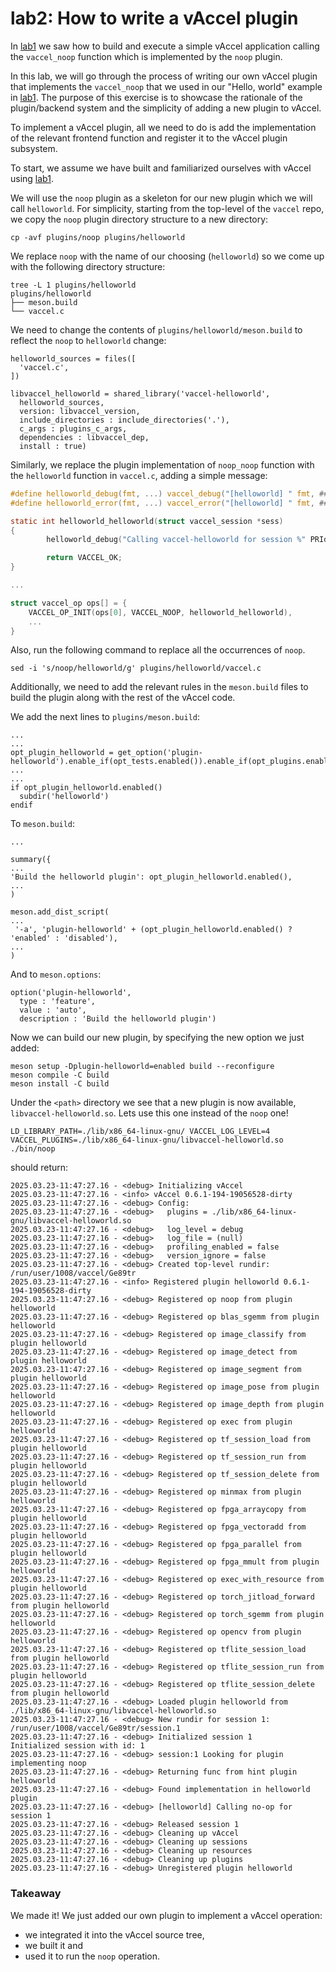 # lab2: How to write a vAccel plugin

In [lab1](https://github.com/nubificus/vaccel-tutorials/blob/main/lab1/README.md)
we saw how to build and execute a simple vAccel application calling the
`vaccel_noop` function which is implemented by the `noop` plugin.

In this lab, we will go through the process of writing our own vAccel plugin
that implements the `vaccel_noop` that we used in our "Hello, world" example in
[lab1](https://github.com/nubificus/vaccel-tutorials/blob/main/lab1/README.md).
The purpose of this exercise is to showcase the rationale of the plugin/backend
system and the simplicity of adding a new plugin to vAccel.

To implement a vAccel plugin, all we need to do is add the implementation of
the relevant frontend function and register it to the vAccel plugin subsystem.

To start, we assume we have built and familiarized ourselves with vAccel using
[lab1](https://github.com/nubificus/vaccel-tutorials/blob/main/lab1/README.md).


We will use the `noop` plugin as a skeleton for our new plugin which we will
call `helloworld`. For simplicity, starting from the top-level of the `vaccel`
repo, we copy the `noop` plugin directory structure to a new directory:

```
cp -avf plugins/noop plugins/helloworld
```

We replace `noop` with the name of our choosing (`helloworld`) so we come up with
the following directory structure:

```
tree -L 1 plugins/helloworld
plugins/helloworld
├── meson.build
└── vaccel.c
```

We need to change the contents of `plugins/helloworld/meson.build` to reflect
the `noop` to `helloworld` change:

```meson
helloworld_sources = files([
  'vaccel.c',
])

libvaccel_helloworld = shared_library('vaccel-helloworld',
  helloworld_sources,
  version: libvaccel_version,
  include_directories : include_directories('.'),
  c_args : plugins_c_args,
  dependencies : libvaccel_dep,
  install : true)
```

Similarly, we replace the plugin implementation of `noop_noop` function with the `helloworld` function in `vaccel.c`,
adding a simple message:

```C
#define helloworld_debug(fmt, ...) vaccel_debug("[helloworld] " fmt, ##__VA_ARGS__)
#define helloworld_error(fmt, ...) vaccel_error("[helloworld] " fmt, ##__VA_ARGS__)

static int helloworld_helloworld(struct vaccel_session *sess)
{
        helloworld_debug("Calling vaccel-helloworld for session %" PRId64 "", sess->id);

        return VACCEL_OK;
}

...

struct vaccel_op ops[] = {
	VACCEL_OP_INIT(ops[0], VACCEL_NOOP, helloworld_helloworld),
	...
}

```
Also, run the following command to replace all the occurrences of `noop`.
```
sed -i 's/noop/helloworld/g' plugins/helloworld/vaccel.c
```

Additionally, we need to add the relevant rules in the `meson.build` files
to build the plugin along with the rest of the vAccel code.

We add the next lines to `plugins/meson.build`:
```
...
...
opt_plugin_helloworld = get_option('plugin-helloworld').enable_if(opt_tests.enabled()).enable_if(opt_plugins.enabled())
...
...
if opt_plugin_helloworld.enabled()
  subdir('helloworld')
endif

```

To `meson.build`:
```
...

summary({
...
'Build the helloworld plugin': opt_plugin_helloworld.enabled(),
...
)

meson.add_dist_script(
...
 '-a', 'plugin-helloworld' + (opt_plugin_helloworld.enabled() ? 'enabled' : 'disabled'),
...
)

```

And to `meson.options`:
```
option('plugin-helloworld',
  type : 'feature',
  value : 'auto',
  description : 'Build the helloworld plugin')
```

Now we can build our new plugin, by specifying the new option we just added:

```
meson setup -Dplugin-helloworld=enabled build --reconfigure
meson compile -C build
meson install -C build
```

Under the `<path>` directory we see that a new plugin is now available, `libvaccel-helloworld.so`. Lets use this one instead of the `noop` one!

```
LD_LIBRARY_PATH=./lib/x86_64-linux-gnu/ VACCEL_LOG_LEVEL=4 VACCEL_PLUGINS=./lib/x86_64-linux-gnu/libvaccel-helloworld.so ./bin/noop
```
should return:
```
2025.03.23-11:47:27.16 - <debug> Initializing vAccel
2025.03.23-11:47:27.16 - <info> vAccel 0.6.1-194-19056528-dirty
2025.03.23-11:47:27.16 - <debug> Config:
2025.03.23-11:47:27.16 - <debug>   plugins = ./lib/x86_64-linux-gnu/libvaccel-helloworld.so
2025.03.23-11:47:27.16 - <debug>   log_level = debug
2025.03.23-11:47:27.16 - <debug>   log_file = (null)
2025.03.23-11:47:27.16 - <debug>   profiling_enabled = false
2025.03.23-11:47:27.16 - <debug>   version_ignore = false
2025.03.23-11:47:27.16 - <debug> Created top-level rundir: /run/user/1008/vaccel/Ge89tr
2025.03.23-11:47:27.16 - <info> Registered plugin helloworld 0.6.1-194-19056528-dirty
2025.03.23-11:47:27.16 - <debug> Registered op noop from plugin helloworld
2025.03.23-11:47:27.16 - <debug> Registered op blas_sgemm from plugin helloworld
2025.03.23-11:47:27.16 - <debug> Registered op image_classify from plugin helloworld
2025.03.23-11:47:27.16 - <debug> Registered op image_detect from plugin helloworld
2025.03.23-11:47:27.16 - <debug> Registered op image_segment from plugin helloworld
2025.03.23-11:47:27.16 - <debug> Registered op image_pose from plugin helloworld
2025.03.23-11:47:27.16 - <debug> Registered op image_depth from plugin helloworld
2025.03.23-11:47:27.16 - <debug> Registered op exec from plugin helloworld
2025.03.23-11:47:27.16 - <debug> Registered op tf_session_load from plugin helloworld
2025.03.23-11:47:27.16 - <debug> Registered op tf_session_run from plugin helloworld
2025.03.23-11:47:27.16 - <debug> Registered op tf_session_delete from plugin helloworld
2025.03.23-11:47:27.16 - <debug> Registered op minmax from plugin helloworld
2025.03.23-11:47:27.16 - <debug> Registered op fpga_arraycopy from plugin helloworld
2025.03.23-11:47:27.16 - <debug> Registered op fpga_vectoradd from plugin helloworld
2025.03.23-11:47:27.16 - <debug> Registered op fpga_parallel from plugin helloworld
2025.03.23-11:47:27.16 - <debug> Registered op fpga_mmult from plugin helloworld
2025.03.23-11:47:27.16 - <debug> Registered op exec_with_resource from plugin helloworld
2025.03.23-11:47:27.16 - <debug> Registered op torch_jitload_forward from plugin helloworld
2025.03.23-11:47:27.16 - <debug> Registered op torch_sgemm from plugin helloworld
2025.03.23-11:47:27.16 - <debug> Registered op opencv from plugin helloworld
2025.03.23-11:47:27.16 - <debug> Registered op tflite_session_load from plugin helloworld
2025.03.23-11:47:27.16 - <debug> Registered op tflite_session_run from plugin helloworld
2025.03.23-11:47:27.16 - <debug> Registered op tflite_session_delete from plugin helloworld
2025.03.23-11:47:27.16 - <debug> Loaded plugin helloworld from ./lib/x86_64-linux-gnu/libvaccel-helloworld.so
2025.03.23-11:47:27.16 - <debug> New rundir for session 1: /run/user/1008/vaccel/Ge89tr/session.1
2025.03.23-11:47:27.16 - <debug> Initialized session 1
Initialized session with id: 1
2025.03.23-11:47:27.16 - <debug> session:1 Looking for plugin implementing noop
2025.03.23-11:47:27.16 - <debug> Returning func from hint plugin helloworld
2025.03.23-11:47:27.16 - <debug> Found implementation in helloworld plugin
2025.03.23-11:47:27.16 - <debug> [helloworld] Calling no-op for session 1
2025.03.23-11:47:27.16 - <debug> Released session 1
2025.03.23-11:47:27.16 - <debug> Cleaning up vAccel
2025.03.23-11:47:27.16 - <debug> Cleaning up sessions
2025.03.23-11:47:27.16 - <debug> Cleaning up resources
2025.03.23-11:47:27.16 - <debug> Cleaning up plugins
2025.03.23-11:47:27.16 - <debug> Unregistered plugin helloworld
```

### Takeaway

We made it! We just added our own plugin to implement a vAccel operation: 
- we integrated it into the vAccel source tree, 
- we built it and 
- used it to run the `noop` operation.
